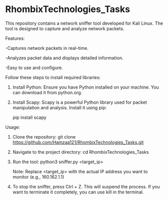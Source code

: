 # RhombixTechnologies_Tasks
This repository contains a network sniffer tool developed for Kali Linux. The tool is designed to capture and analyze network packets.

 
 Features:

 -Captures network packets in real-time.

 -Analyzes packet data and displays detailed information.

 -Easy to use and configure.
  
 
 Follow these steps to install required libraries:

1. Install Python: Ensure you have Python installed on your machine. You can download it from python.org.

2. Install Scapy: Scapy is a powerful Python library used for packet manipulation and analysis. 
   Install it using pip: 
   
   pip install scapy


Usage:

1. Clone the repository:
   git clone https://github.com/Hamzaa121/RhombixTechnologies_Tasks.git

2. Navigate to the project directory:
   cd RhombixTechnologies_Tasks

3. Run the tool:
   python3 sniffer.py <target_ip>
   
   Note: Replace <target_ip> with the actual IP address you want to monitor (e.g., 160.162.1.1)
   
4. To stop the sniffer, press Ctrl + Z. This will suspend the process. If you want to terminate it completely, you can use kill in the terminal.
